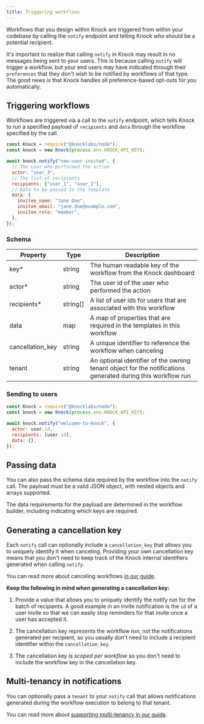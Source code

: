 ```yaml
---
title: Triggering workflows
---
```


Workflows that you design within Knock are triggered from within your codebase by calling the `notify` endpoint and telling Knock _who_ should be a potential recipient.

It's important to realize that calling `notify` in Knock may result in no messages being sent to your users. This
is because calling `notify` will trigger a workflow, but your end users
may have indicated through their `preferences` that they don't wish to be notified by workflows of that type. The good news is that Knock handles all preference-based opt-outs for you automatically.

## Triggering workflows

Workflows are triggered via a call to the `notify` endpoint, which tells Knock to run a specified payload of `recipients` and `data` through the workflow specified by the call.

```js
const Knock = require("@knocklabs/node");
const knock = new Knock(process.env.KNOCK_API_KEY);

await knock.notify("new-user-invited", {
  // The user who performed the action
  actor: "user_3",
  // The list of recipients
  recipients: ["user_1", "user_2"],
  // Data to be passed to the template
  data: {
    invitee_name: "Jane Doe",
    invitee_email: "jane.doe@example.com",
    invitee_role: "member",
  },
});
```

### Schema

| Property         | Type     | Description                                                                                                 |
| ---------------- | -------- | ----------------------------------------------------------------------------------------------------------- |
| key\*            | string   | The human readable key of the workflow from the Knock dashboard                                             |
| actor\*          | string   | The user id of the user who performed the action                                                            |
| recipients\*     | string[] | A list of user ids for users that are associated with this workflow                                         |
| data             | map      | A map of properties that are required in the templates in this workflow                                     |
| cancellation_key | string   | A unique identifier to reference the workflow when canceling                                                |
| tenant           | string   | An optional identifier of the owning tenant object for the notifications generated during this workflow run |

### Sending to users

```js
const Knock = require("@knocklabs/node");
const knock = new Knock(process.env.KNOCK_API_KEY);

await knock.notify("welcome-to-knock", {
  actor: user.id,
  recipients: [user.id],
  data: {},
});
```

## Passing data

You can also pass the schema data required by the workflow into the `notify` call. The
payload must be a valid JSON object, with nested objects and arrays supported.

The data requirements for the payload are determined in the workflow builder, including
indicating which keys are required.

<!-- ## Preventing duplicates

No one likes duplicate notifications.

To guard against sending duplicates you can implement idempotency into your notify calls such that subsequent
calls with the same `idempotencyKey` will fail if any of the previous calls have succeeded. We
recommend using an idempotency key with enough entropy, like a uuid v4.

We'll keep idempotency keys in our system for at least 7 days before they are purged.

```js
const Knock = require("@knocklabs/node");
const uuid = require("uuid4");
const knock = new Knock(process.env.KNOCK_API_KEY);

const idempotencyKey = uuid();

await knock.notify("new-user-invited", {
  actor: "user_3",
  recipients: ["user_1", "user_2"],
  data: {
    invitee_name: "Jane Doe",
    invitee_email: "jane.doe@example.com",
    invitee_role: "member",
  },
  idempotencyKey,
});
``` -->

## Generating a cancellation key

Each `notify` call can optionally include a `cancellation_key` that allows you to uniquely identify
it when canceling. Providing your own cancellation key means that you don't need to keep track of
the Knock internal identifiers generated when calling `notify`.

You can read more about canceling workflows [in our guide](/send-notifications/canceling-workflows).

**Keep the following in mind when generating a cancellation key:**

1. Provide a value that allows you to uniquely identify the notify run for the batch of recipients.
   A good example in an invite notification is the `id` of a user invite so that we can easily stop reminders
   for that invite once a user has accepted it.

2. The cancellation key represents the workflow _run_, not the notifications generated per recipient, so
   you usually don't need to include a recipient identifier within the `cancellation_key`.

3. The cancellation key is _scoped per workflow_ so you don't need to include the workflow key
   in the cancellation key.

## Multi-tenancy in notifications

You can optionally pass a `tenant` to your `notify` call that allows notifications generated during
the workflow execution to belong to that tenant.

You can read more about [supporting multi-tenancy in our guide](/send-and-manage-data/multi-tenancy).
